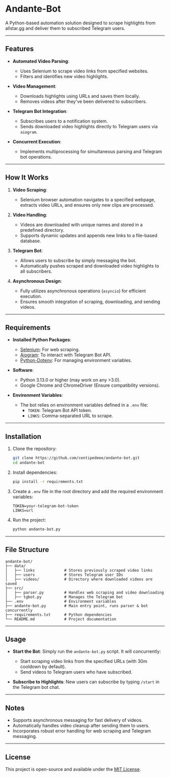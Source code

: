 # Andante-Bot

A Python-based automation solution designed to scrape highlights from allstar.gg and deliver them to subscribed Telegram users.

---

## Features

- **Automated Video Parsing**:
  - Uses Selenium to scrape video links from specified websites.
  - Filters and identifies new video highlights.

- **Video Management**:
  - Downloads highlights using URLs and saves them locally.
  - Removes videos after they've been delivered to subscribers.

- **Telegram Bot Integration**:
  - Subscribes users to a notification system.
  - Sends downloaded video highlights directly to Telegram users via `aiogram`.

- **Concurrent Execution**:
  - Implements multiprocessing for simultaneous parsing and Telegram bot operations.

---

## How It Works

1. **Video Scraping**:
   - Selenium browser automation navigates to a specified webpage, extracts video URLs, and ensures only new clips are processed.

2. **Video Handling**:
   - Videos are downloaded with unique names and stored in a predefined directory.
   - Supports dynamic updates and appends new links to a file-based database.

3. **Telegram Bot**:
   - Allows users to subscribe by simply messaging the bot.
   - Automatically pushes scraped and downloaded video highlights to all subscribers.

4. **Asynchronous Design**:
   - Fully utilizes asynchronous operations (`asyncio`) for efficient execution.
   - Ensures smooth integration of scraping, downloading, and sending videos.

---

## Requirements

- **Installed Python Packages**:
  - [Selenium](https://pypi.org/project/selenium): For web scraping.
  - [Aiogram](https://docs.aiogram.dev/en/latest/): To interact with Telegram Bot API.
  - [Python-Dotenv](https://pypi.org/project/python-dotenv/): For managing environment variables.
  
- **Software**:
  - Python 3.13.0 or higher (may work on any >3.0).
  - Google Chrome and ChromeDriver (Ensure compatibility versions).

- **Environment Variables**:
  - The bot relies on environment variables defined in a `.env` file:
    - `TOKEN`: Telegram Bot API token.
    - `LINKS`: Comma-separated URL to scrape.

---

## Installation

1. Clone the repository:

   ```bash
   git clone https://github.com/centipedeee/andante-bot.git
   cd andante-bot
   ```

2. Install dependencies:

   ```bash
   pip install -r requirements.txt
   ```

3. Create a `.env` file in the root directory and add the required environment variables:

   ```plaintext
   TOKEN=your-telegram-bot-token
   LINKS=url
   ```

4. Run the project:

   ```bash
   python andante-bot.py
   ```

---

## File Structure

```plaintext
andante-bot/
├── data/
│   ├── links             # Stores previously scraped video links
│   ├── users             # Stores Telegram user IDs
│   ├── videos/           # Directory where downloaded videos are saved
├── src/
│   ├── parser.py         # Handles web scraping and video downloading
│   ├── tgbot.py          # Manages the Telegram bot
├── .env                  # Environment variables
├── andante-bot.py        # Main entry point, runs parser & bot concurrently
├── requirements.txt      # Python dependencies
└── README.md             # Project documentation
```

---

## Usage

- **Start the Bot**:
  Simply run the `andante-bot.py` script. It will concurrently:
  - Start scraping video links from the specified URLs (with 30m cooldown by default).
  - Send videos to Telegram users who have subscribed.

- **Subscribe to Highlights**:
  New users can subscribe by typing `/start` in the Telegram bot chat.

---

## Notes

- Supports asynchronous messaging for fast delivery of videos.
- Automatically handles video cleanup after sending them to users.
- Incorporates robust error handling for web scraping and Telegram messaging.

---


## License

This project is open-source and available under the [MIT License](LICENSE).